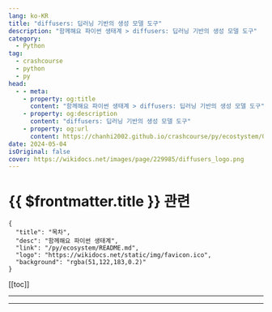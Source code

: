 ```yaml
---
lang: ko-KR
title: "diffusers: 딥러닝 기반의 생성 모델 도구"
description: "함께해요 파이썬 생태계 > diffusers: 딥러닝 기반의 생성 모델 도구"
category:
  - Python
tag: 
  - crashcourse
  - python
  - py
head:
  - - meta:
    - property: og:title
      content: "함께해요 파이썬 생태계 > diffusers: 딥러닝 기반의 생성 모델 도구"
    - property: og:description
      content: "diffusers: 딥러닝 기반의 생성 모델 도구"
    - property: og:url
      content: https://chanhi2002.github.io/crashcourse/py/ecostystem/05/diffusers.html
date: 2024-05-04
isOriginal: false
cover: https://wikidocs.net/images/page/229985/diffusers_logo.png
---
```


# {{ $frontmatter.title }} 관련

```component VPCard
{
  "title": "목차",
  "desc": "함께해요 파이썬 생태계",
  "link": "/py/ecosystem/README.md",
  "logo": "https://wikidocs.net/static/img/favicon.ico",
  "background": "rgba(51,122,183,0.2)"
}
```

[[toc]]

---

<SiteInfo
  name="diffusers: 딥러닝 기반의 생성 모델 도구 | WikiDocs"
  desc="함께해요 파이썬 생태계"
  url="https://wikidocs.net/229985"
  logo="https://wikidocs.net/static/img/favicon.ico"
  preview="https://wikidocs.net/images/page/229985/diffusers_logo.png"/>

<!-- TODO: 작성 -->

---

<TagLinks />